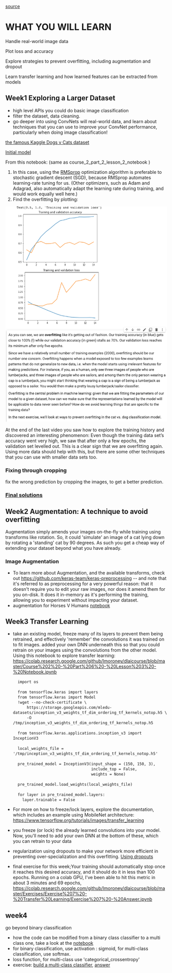 [source](https://www.coursera.org/learn/convolutional-neural-networks-tensorflow#syllabus)
# WHAT YOU WILL LEARN

Handle real-world image data

Plot loss and accuracy

Explore strategies to prevent overfitting, including augmentation and dropout

Learn transfer learning and how learned features can be extracted from models



Week1 Exploring a Larger Dataset 
-------

* high level APIs you could do basic image classification
* filter the dataset, data cleaning. 
*  go deeper into using ConvNets will real-world data, and learn about techniques that you can use to improve your ConvNet performance, particularly when doing image classification!

[the famous Kaggle Dogs v Cats dataset](https://www.kaggle.com/c/dogs-vs-cats)

[Initial model](https://colab.research.google.com/github/lmoroney/dlaicourse/blob/master/Course%202%20-%20Part%202%20-%20Lesson%202%20-%20Notebook.ipynb#scrollTo=_qqNIbspb_NV)
 
From this notebook: (same as course_2_part_2_lesson_2_notebook )
1. In this case, using the [RMSprop](https://wikipedia.org/wiki/Stochastic_gradient_descent#RMSProp) optimization algorithm is preferable to stochastic gradient descent (SGD), because RMSprop automates learning-rate tuning for us. (Other optimizers, such as Adam and Adagrad, also automatically adapt the learning rate during training, and would work equally well here.)
2. Find the overfitting by plotting: 

![](./resources/2020-11-14_14-10-43.png)

At the end of the last video you saw how to explore the training history and discovered an interesting phenomenon: Even though the training data set’s accuracy went very high, we saw that after only a few epochs, the validation set levelled out. This is a clear sign that we are overfitting again. Using more data should help with this, but there are some other techniques that you can use with smaller data sets too.


### Fixing through cropping
fix the wrong prediction by cropping the images, to get a better prediction. 

### [Final solutions](https://colab.research.google.com/github/lmoroney/dlaicourse/blob/master/Exercises/Exercise%205%20-%20Real%20World%20Scenarios/Exercise%205%20-%20Answer.ipynb#scrollTo=5qE1G6JB4fMn)


Week2 Augmentation: A technique to avoid overfitting
---

Augmentation simply amends your images on-the-fly while training using transforms like rotation. So, it could 'simulate' an image of a cat lying down by rotating a 'standing' cat by 90 degrees. As such you get a cheap way of extending your dataset beyond what you have already.

###  Image Augmentation
 * To learn more about Augmentation, and the available transforms, check out https://github.com/keras-team/keras-preprocessing -- and note that it's referred to as preprocessing for a very powerful reason: that it doesn't require you to edit your raw images, nor does it amend them for you on-disk. It does it in-memory as it's performing the training, allowing you to experiment without impacting your dataset.
 * augmentation for Horses V Humans [notebook](https://colab.research.google.com/github/lmoroney/dlaicourse/blob/master/Course%202%20-%20Part%204%20-%20Lesson%204%20-%20Notebook.ipynb)
 
 
 Week3 Transfer Learning
 ---
 
* take an existing model, freeze many of its layers to prevent them being retrained, and effectively 'remember' the convolutions it was trained on to fit images. added your own DNN underneath this so that you could retrain on your images using the convolutions from the other model.
  Using this notebook to explore transfer learning: https://colab.research.google.com/github/lmoroney/dlaicourse/blob/master/Course%202%20-%20Part%206%20-%20Lesson%203%20-%20Notebook.ipynb
  ```
    import os
    
    from tensorflow.keras import layers
    from tensorflow.keras import Model
    !wget --no-check-certificate \
        https://storage.googleapis.com/mledu-datasets/inception_v3_weights_tf_dim_ordering_tf_kernels_notop.h5 \
        -O /tmp/inception_v3_weights_tf_dim_ordering_tf_kernels_notop.h5
      
    from tensorflow.keras.applications.inception_v3 import InceptionV3
    
    local_weights_file = '/tmp/inception_v3_weights_tf_dim_ordering_tf_kernels_notop.h5'
    
    pre_trained_model = InceptionV3(input_shape = (150, 150, 3), 
                                    include_top = False, 
                                    weights = None)
    
    pre_trained_model.load_weights(local_weights_file)
    
    for layer in pre_trained_model.layers:
      layer.trainable = False
  ```

* For more on how to freeze/lock layers, explore the documentation, which includes an example using MobileNet architecture: https://www.tensorflow.org/tutorials/images/transfer_learning
* you freeze (or lock) the already learned convolutions into your model. Now, you'll need to add your own DNN at the bottom of these, which you can retrain to your data
* regularization using dropouts to make your network more efficient in preventing over-specialization and this overfitting. [Using dropouts](https://colab.research.google.com/github/lmoroney/dlaicourse/blob/master/Course%202%20-%20Part%206%20-%20Lesson%203%20-%20Notebook.ipynb)

* final exercise for this week;Your training should automatically stop once it reaches this desired accuracy, and it should do it in less than 100 epochs. Running on a colab GPU, I've been able to hit this metric in about 3 minutes and 69 epochs,
https://colab.research.google.com/github/lmoroney/dlaicourse/blob/master/Exercises/Exercise%207%20-%20Transfer%20Learning/Exercise%207%20-%20Answer.ipynb

week4
---

go beyond binary classification
* how the code can be modified from a binary class classifier to a multi class one, take a look at the [notebook](https://colab.research.google.com/github/lmoroney/dlaicourse/blob/master/Course%202%20-%20Part%208%20-%20Lesson%202%20-%20Notebook%20(RockPaperScissors).ipynb)
* for binary classification, use activation : sigmoid,  for multi-class classification, use softmax. 
* loss function, for multi-class use 'categorical_crossentropy'
* exercise: [build a multi-class classifier](https://colab.research.google.com/github/lmoroney/dlaicourse/blob/master/Exercises/Exercise%208%20-%20Multiclass%20with%20Signs/Exercise%208%20-%20Question.ipynb#scrollTo=Rmb7S32cgRqS), [answer](https://colab.research.google.com/github/lmoroney/dlaicourse/blob/master/Exercises/Exercise%208%20-%20Multiclass%20with%20Signs/Exercise%208%20-%20Answer.ipynb#scrollTo=Rmb7S32cgRqS)



 